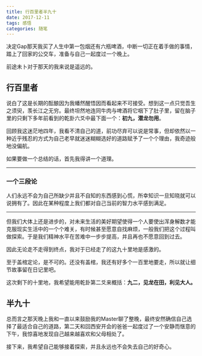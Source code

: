 ```yaml
---
title: 行百里者半九十
date: 2017-12-11
tags: 感悟
categories: 随笔
---
```


决定Gap那天我买了人生中第一包烟还有六瓶啤酒，中断一切正在着手做的事情，踏上了回家的公交车，准备与自己一起度过一个晚上。

前途未卜对于那天的我来说是遥远的。

<!--more-->

## 行百里者

说白了这是长期的酝酿因为我幡然醒悟因而看起来不可接受。想到这一点只觉吾生之须臾，羡长江之无穷。最终坦然地连同牛肉与啤酒将它咽下了肚子里，留在脑子里的只剩下多年前看到的乾卦六爻中最下面一个：**初九，潜龙勿用**。

回顾我这迷茫地四年，我看不清自己的道，前功尽弃可以说是常事，但却依然以一种近乎残忍的方式为自己老早就迷迷糊糊选好的道路赋予了一个个理由，我奇迹般地没偏航。



如果要做一个总结的话，首先我得讲一个道理。

***

### 一个三段论

人们永远不会为自己所缺少并且不自知的东西感到心慌，所幸知识一旦知晓就可以说拥有了。因此在某种程度上我们都对自己当前的智力水平感到满足。

***

但我们大体上还是进步的，对未来生活的美好期望使得一个人要使出浑身解数才能克服现实生活中的一个个难关，有时候甚至愿意自找麻烦，一般我们把这个过程叫做探索。于是我们精神水平在苦难中一步步提高，并且再也不愿意回到过去。

因此无论走不走得到终点，我对于已经走了的这九十里地是感激的。

至于盖棺定论，是不可的。还没有盖棺，我还有好多个一百里地要走，所以就让细节故事留在日记里吧。

这次剩下的十里地，我希望能用乾卦第二爻来概括：**九二，见龙在田，利见大人。**

## 半九十

总而言之那天晚上我和一直以来鼓励我的Master聊了整晚，最终安然确信自己选择了最适合自己的道路，第二天和回西安开会的爸爸一起度过了一个安静而惬意的下午，我惊喜地发现自己越来越喜欢和父母相处了。



接下来，我希望自己能够接着探索，并且永远也不会失去自己的好奇心。